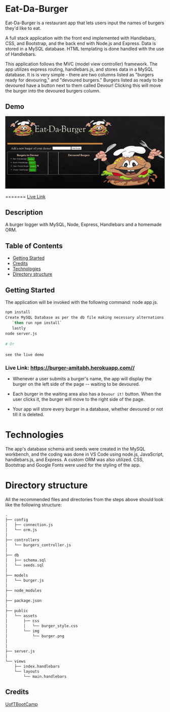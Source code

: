 # Eat-Da-Burger

Eat-Da-Burger is a restaurant app that lets users input the names of burgers they'd like to eat.

A full stack application with the front end implemented with Handlebars, CSS, and Bootstrap, and the back end with Node.js and Express. Data is stored in a MySQL database. HTML templating is done handled with the use of Handlebars.

This application follows the MVC (model view controller) framework. The app utilizes express routing, handlebars.js, and stores data in a MySQL database. It is is very simple - there are two columns listed as "burgers ready for devouring," and "devoured burgers." Burgers listed as ready to be devoured have a button next to them called Devour! Clicking this will move the burger into the devoured burgers column.


## Demo
![alt text](public/assets/img/burger.gif "Demo")


=======
[Live Link](https://burger-amitabh.herokuapp.com/)


## Description
A burger logger with MySQL, Node, Express, Handlebars and a homemade ORM.


## Table of Contents
* [Getting Started](#Getting-Started)
* [Credits](#credits)
* [Technologies](#Technologies)
* [Directory structure](#Directory-structure)

## Getting Started

The application will be invoked with the following command: node app.js. 

```sh
npm install
Create MySQL Database as per the db file making necessary alternations in connections file
   `then run npm install`
   lastly 
node server.js

# Or

see the live demo

```


### Live Link: https://burger-amitabh.herokuapp.com//



* Whenever a user submits a burger's name, the app will display the burger on the
 left side of the page -- waiting to be devoured.

* Each burger in the waiting area also has a `Devour it!` button. When the user
 clicks it, the burger will move to the right side of the page.

* Your app will store every burger in a database, whether devoured or not till it is deleted.


# Technologies
The app's database schema and seeds were created in the MySQL workbench, and the coding was done in VS Code using node.js, JavaScript, handlebars.js, and Express. A custom ORM was also utilized. CSS, Bootstrap and Google Fonts were used for the styling of the app.

# Directory structure

All the recommended files and directories from the steps above should look like the following structure:

```
.
├── config
│   ├── connection.js
│   └── orm.js
│ 
├── controllers
│   └── burgers_controller.js
│
├── db
│   ├── schema.sql
│   └── seeds.sql
│
├── models
│   └── burger.js
│ 
├── node_modules
│ 
├── package.json
│
├── public
│   └── assets
│       ├── css
│       │   └── burger_style.css
│       └── img
│           └── burger.png
│   
│
├── server.js
│
└── views
    ├── index.handlebars
    └── layouts
        └── main.handlebars
```


## Credits
[UofTBootCamp](https://bootcamp.learn.utoronto.ca/coding/?utm_source=pardot&utm_campaign=cln_coding_new_em8&utm_medium=email&utm_term=cta-btn)
